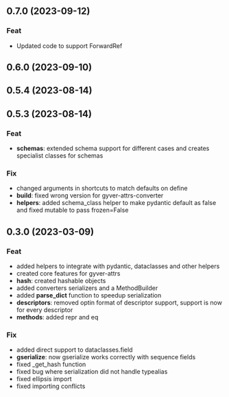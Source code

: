 ## 0.7.0 (2023-09-12)

### Feat

- Updated code to support ForwardRef

## 0.6.0 (2023-09-10)

## 0.5.4 (2023-08-14)

## 0.5.3 (2023-08-14)

### Feat

- **schemas**: extended schema support for different cases and creates specialist classes for schemas

### Fix

- changed arguments in shortcuts to match defaults on define
- **build**: fixed wrong version for gyver-attrs-converter
- **helpers**: added schema_class helper to make pydantic default as false and fixed mutable to pass frozen=False

## 0.3.0 (2023-03-09)

### Feat

- added helpers to integrate with pydantic, dataclasses and other helpers
- created core features for gyver-attrs
- **hash**: created hashable objects
- added converters serializers and a MethodBuilder
- added __parse_dict__ function to speedup serialization
- **descriptors**: removed optin format of descriptor support, support is now for every descriptor
- **methods**: added repr and eq

### Fix

- added direct support to dataclasses.field
- **gserialize**: now gserialize works correctly with sequence fields
- fixed _get_hash function
- fixed bug where serialization did not handle typealias
- fixed ellipsis import
- fixed importing conflicts
